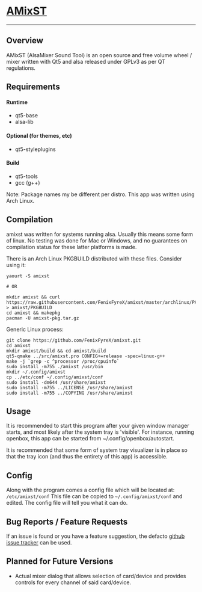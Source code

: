 # [AMixST](https://github.com/FenixFyreX/amixst)
--------------
## Overview
AMixST (AlsaMixer Sound Tool) is an open source and free volume wheel / mixer written with Qt5 and alsa released under GPLv3 as per QT regulations.

## Requirements
#### Runtime
- qt5-base
- alsa-lib

#### Optional (for themes, etc)
- qt5-styleplugins

#### Build
- qt5-tools
- gcc (g++)

Note: Package names my be different per distro. This app was written using Arch Linux.

## Compilation
amixst was written for systems running alsa. Usually this means some form of linux. No testing was done for Mac or Windows, and no guarantees on compilation status for these latter platforms is made.

There is an Arch Linux PKGBUILD distributed with these files.
Consider using it:
```
yaourt -S amixst

# OR

mkdir amixst && curl https://raw.githubusercontent.com/FenixFyreX/amixst/master/archlinux/PKGBUILD > amixst/PKGBUILD
cd amixst && makepkg
pacman -U amixst-pkg.tar.gz
```

Generic Linux process:
```
git clone https://github.com/FenixFyreX/amixst.git
cd amixst
mkdir amixst/build && cd amixst/build
qt5-qmake ../src/amixst.pro CONFIG+=release -spec=linux-g++
make -j `grep -c ^processor /proc/cpuinfo`
sudo install -m755 ./amixst /usr/bin
mkdir ~/.config/amixst
cp ../etc/conf ~/.config/amixst/conf
sudo install -dm644 /usr/share/amixst
sudo install -m755 ../LICENSE /usr/share/amixst
sudo install -m755 ../COPYING /usr/share/amixst
```

## Usage
It is recommended to start this program after your given window manager starts, and most likely after the system tray is 'visible'. For instance, running openbox, this app can be started from ~/.config/openbox/autostart.

It is recommended that some form of system tray visualizer is in place so that the tray icon (and thus the entirety of this app) is accessible.

## Config
Along with the program comes a config file which will be located at: `/etc/amixst/conf`
This file can be copied to `~/.config/amixst/conf` and edited. The config file will tell you what it can do.

## Bug Reports / Feature Requests
If an issue is found or you have a feature suggestion, the defacto [github issue tracker](https://github.com/FenixFyreX/amixst/issues) can be used.

## Planned for Future Versions
- Actual mixer dialog that allows selection of card/device and provides controls for every channel of said card/device.
